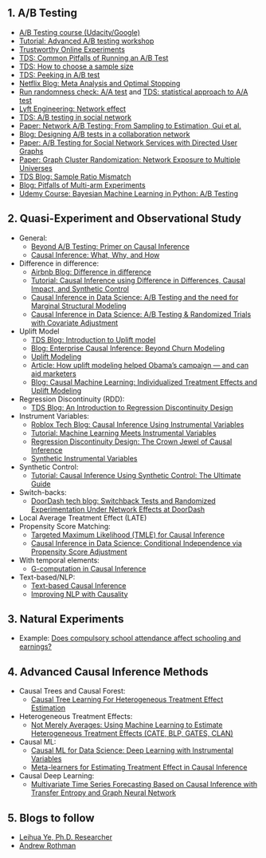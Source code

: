 ## 1. A/B Testing

* [A/B Testing course (Udacity/Google)](https://www.udacity.com/course/ab-testing--ud257)
* [Tutorial: Advanced A/B testing workshop](https://eleafeit.github.io/ab_test/)
* [Trustworthy Online Experiments](https://www.amazon.com/Trustworthy-Online-Controlled-Experiments-Practical-ebook/dp/B0845Y3DJV)
* [TDS: Common Pitfalls of Running an A/B Test](https://towardsdatascience.com/online-controlled-experiment-8-common-pitfalls-and-solutions-ea4488e5a82e)
* [TDS: How to choose a sample size](https://towardsdatascience.com/how-is-sample-size-related-to-standard-error-power-confidence-level-and-effect-size-c8ee8d904d9c)
* [TDS: Peeking in A/B test](https://towardsdatascience.com/unlocking-peeking-in-ab-tests-7847b9c2f6bb)
* [Netflix Blog: Meta Analysis and Optimal Stopping](https://netflixtechblog.com/improving-experimentation-efficiency-at-netflix-with-meta-analysis-and-optimal-stopping-d8ec290ae5be)
* [Run randomness check: A/A test](https://vwo.com/blog/aa-test-before-ab-testing/) and [TDS: statistical approach to A/A test](https://towardsdatascience.com/an-a-b-test-loses-its-luster-if-a-a-tests-fail-2dd11fa6d241)
* [Lyft Engineering: Network effect](https://eng.lyft.com/experimentation-in-a-ridesharing-marketplace-b39db027a66e)
* [TDS: A/B testing in social network](https://towardsdatascience.com/ab-testing-challenges-in-social-networks-e67611c92916)
* [Paper: Network A/B Testing: From Sampling to Estimation, Gui et al.](https://hanj.cs.illinois.edu/pdf/www15_hgui.pdf)
* [Blog: Designing A/B tests in a collaboration network](https://www.unofficialgoogledatascience.com/2018/01/designing-ab-tests-in-collaboration.html)
* [Paper: A/B Testing for Social Network Services with Directed User Graphs](http://www.tkl.iis.u-tokyo.ac.jp/~kenn-chen/files/AB%20Testing%20for%20Social%20Network%20Services%20with%20Directed%20User%20Graphs.pdf)
* [Paper: Graph Cluster Randomization: Network Exposure to Multiple Universes](http://chbrown.github.io/kdd-2013-usb/kdd/p329.pdf)
* [TDS Blog: Sample Ratio Mismatch](https://towardsdatascience.com/the-essential-guide-to-sample-ratio-mismatch-for-your-a-b-tests-96a4db81d7a4)
* [Blog: Pitfalls of Multi-arm Experiments](https://blog.statsig.com/pitfalls-of-multi-arm-experiments-445c81ae75d)
* [Udemy Course: 
Bayesian Machine Learning in Python: A/B Testing](https://aetna-abc.udemy.com/course/bayesian-machine-learning-in-python-ab-testing/learn/lecture/21793938?start=15#overview)

## 2. Quasi-Experiment and Observational Study

* General:
  * [Beyond A/B Testing: Primer on Causal Inference](https://towardsdatascience.com/beyond-a-b-testing-primer-on-causal-inference-d8e462d90a0b)
  * [Causal Inference: What, Why, and How](https://towardsdatascience.com/causal-inference-what-why-and-how-d7336b0081ec)
* Difference in difference:
  * [Airbnb Blog: Difference in difference](https://medium.com/airbnb-engineering/experimentation-measurement-for-search-engine-optimization-b64136629760)
  * [Tutorial: Causal Inference using Difference in Differences, Causal Impact, and Synthetic Control](https://towardsdatascience.com/causal-inference-using-difference-in-differences-causal-impact-and-synthetic-control-f8639c408268)
  * [Causal Inference in Data Science: A/B Testing and the need for Marginal Structural Modeling](https://towardsdatascience.com/causal-inference-in-data-science-a-b-testing-and-the-need-for-marginal-structural-modeling-b9ab299681bb)
  * [Causal Inference in Data Science: A/B Testing & Randomized Trials with Covariate Adjustment](https://towardsdatascience.com/causal-inference-in-data-science-a-b-testing-randomized-trials-with-covariate-adjustment-f5a24bd023b3)
* Uplift Model
  * [TDS Blog: Introduction to Uplift model](https://towardsdatascience.com/a-quick-uplift-modeling-introduction-6e14de32bfe0)
  * [Blog: Enterprise Causal Inference: Beyond Churn Modeling](https://medium.com/data-from-the-trenches/enterprise-causal-inference-beyond-churn-modeling-78a13a431501)
  * [Uplift Modeling](https://towardsdatascience.com/uplift-modeling-e38f96b1ef60)
  * [Article: How uplift modeling helped Obama’s campaign — and can aid marketers](https://www.predictiveanalyticsworld.com/machinelearningtimes/how-uplift-modeling-helped-obamas-campaign-and-can-aid-marketers/2613/)
  * [Blog: Causal Machine Learning: Individualized Treatment Effects and Uplift Modeling](https://johaupt.github.io/causal%20machine%20learning/Uplift_ITE_summary) 
* Regression Discontinuity (RDD):
  * [TDS Blog: An Introduction to Regression Discontinuity Design](https://towardsdatascience.com/an-introduction-to-regression-discontinuity-design-f55075079def) 
* Instrument Variables:
  * [Roblox Tech Blog: Causal Inference Using Instrumental Variables](https://robloxtechblog.com/causal-inference-using-instrumental-variables-580272d9ddbd)
  * [Tutorial: Machine Learning Meets Instrumental Variables](https://medium.com/teconomics-blog/machine-learning-meets-instrumental-variables-c8eecf5cec95) 
  * [Regression Discontinuity Design: The Crown Jewel of Causal Inference](https://towardsdatascience.com/the-crown-jewel-of-causal-inference-regression-discontinuity-design-rdd-bad37a68e786)
  * [Synthetic Instrumental Variables](https://towardsdatascience.com/synthetic-instrumental-variables-968b12f68772)
* Synthetic Control:
  * [Tutorial: Causal Inference Using Synthetic Control: The Ultimate Guide](https://towardsdatascience.com/causal-inference-using-synthetic-control-the-ultimate-guide-a622ad5cf827) 
* Switch-backs:
  * [DoorDash tech blog: Switchback Tests and Randomized Experimentation Under Network Effects at DoorDash](https://medium.com/@DoorDash/switchback-tests-and-randomized-experimentation-under-network-effects-at-doordash-f1d938ab7c2a) 
* Local Average Treatment Effect (LATE)
* Propensity Score Matching:
  * [Targeted Maximum Likelihood (TMLE) for Causal Inference](https://towardsdatascience.com/targeted-maximum-likelihood-tmle-for-causal-inference-1be88542a749)
  * [Causal Inference in Data Science: Conditional Independence via Propensity Score Adjustment](https://towardsdatascience.com/causal-inference-in-data-science-conditional-independence-via-propensity-score-adjustment-bbe6d70e2a5)
* With temporal elements:
  * [G-computation in Causal Inference](https://towardsdatascience.com/g-computation-in-causal-inference-774099da3631)
* Text-based/NLP:
  * [Text-based Causal Inference](https://towardsdatascience.com/text-based-causal-inference-86e640efb2af) 
  * [Improving NLP with Causality](https://towardsdatascience.com/improving-nlp-with-causality-2dec1fa90b74)

## 3. Natural Experiments

* Example: [Does compulsory school attendance affect schooling and earnings?](https://www.jstor.org/stable/2937954)

## 4. Advanced Causal Inference Methods

* Causal Trees and Causal Forest:
  * [Causal Tree Learning For Heterogeneous Treatment Effect Estimation](https://www.causalflows.com/causal-tree-learning/)
* Heterogeneous Treatment Effects:
  * [Not Merely Averages: Using Machine Learning to Estimate Heterogeneous Treatment Effects (CATE, BLP, GATES, CLAN)](https://towardsdatascience.com/not-merely-averages-using-machine-learning-to-estimate-heterogeneous-treatment-effects-573bf7376a73)
* Causal ML:
  * [Causal ML for Data Science: Deep Learning with Instrumental Variables](https://towardsdatascience.com/causal-ml-for-data-science-deep-learning-with-instrumental-variables-96e5b7cc0482)
  * [Meta-learners for Estimating Treatment Effect in Causal Inference](https://towardsdatascience.com/meta-learners-for-estimating-treatment-effect-in-causal-inference-4f7071503401)
* Causal Deep Learning:
  * [Multivariate Time Series Forecasting Based on Causal Inference with Transfer Entropy and Graph Neural Network](https://www.researchgate.net/publication/341148262_Multivariate_Time_Series_Forecasting_Based_on_Causal_Inference_with_Transfer_Entropy_and_Graph_Neural_Network)

## 5. Blogs to follow

* [Leihua Ye, Ph.D. Researcher](https://leihua-ye.medium.com/)
* [Andrew Rothman](https://anr248.medium.com/)
